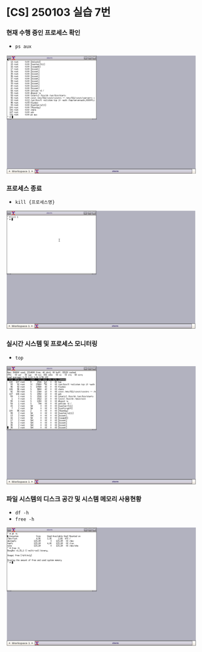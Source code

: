 # [CS] 250103 실습 7번

### 현재 수행 중인 프로세스 확인
- `ps aux`

![7-1](images/7-1.png)

### 프로세스 종료
- `kill {프로세스명}`

![7-2](images/7-2.png)

### 실시간 시스템 및 프로세스 모니터링
- `top`

![7-3](images/7-3.png)

### 파일 시스템의 디스크 공간 및 시스템 메모리 사용현황
- `df -h`
- `free -h`

![7-4](images/7-4.png)
